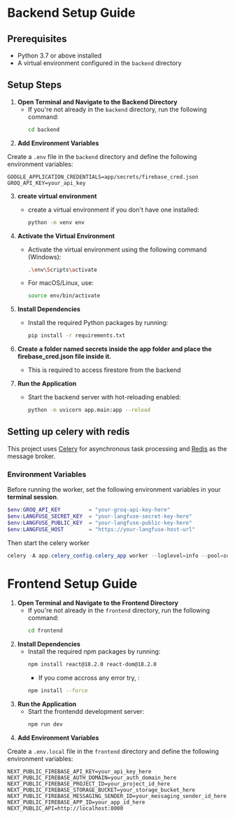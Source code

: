 # Backend Setup Guide

## Prerequisites

- Python 3.7 or above installed
- A virtual environment configured in the `backend` directory

## Setup Steps

1. **Open Terminal and Navigate to the Backend Directory**
   - If you're not already in the `backend` directory, run the following command:
     ```bash
     cd backend
     ```
2. **Add Environment Variables**

Create a `.env` file in the `backend` directory and define the following environment variables:

```env
GOOGLE_APPLICATION_CREDENTIALS=app/secrets/firebase_cred.json
GROQ_API_KEY=your_api_key
```
3. **create virtual environment**
   - create a virtual environment if you don't have one installed:
     ```bash
     python -m venv env
     ```

4. **Activate the Virtual Environment**
   - Activate the virtual environment using the following command (Windows):
     ```bash
     .\env\Scripts\activate
     ```
   - For macOS/Linux, use:
     ```bash
     source env/bin/activate
     ```

5. **Install Dependencies**
   - Install the required Python packages by running:
     ```bash
     pip install -r requirements.txt
     ```
6. **Create a folder named secrets inside the app folder and place the firebase_cred.json file inside it.**
   - This is required to access firestore from the backend

7. **Run the Application**
   - Start the backend server with hot-reloading enabled:
     ```bash
     python -m uvicorn app.main:app --reload
     ```
## Setting up celery with redis

This project uses [Celery](https://docs.celeryq.dev/en/stable/) for asynchronous task processing and [Redis](https://redis.io/) as the message broker.

### Environment Variables

Before running the worker, set the following environment variables in your **terminal session**.
```powershell
$env:GROQ_API_KEY         = "your-groq-api-key-here"
$env:LANGFUSE_SECRET_KEY  = "your-langfuse-secret-key-here"
$env:LANGFUSE_PUBLIC_KEY  = "your-langfuse-public-key-here"
$env:LANGFUSE_HOST        = "https://your-langfuse-host-url"
```
Then start the celery worker 
```powershell
celery -A app.celery_config.celery_app worker --loglevel=info --pool=solo
```

# Frontend Setup Guide

1. **Open Terminal and Navigate to the Frontend Directory**
   - If you're not already in the `frontend` directory, run the following command:
     ```bash
     cd frontend
     ```
2. **Install Dependencies**
   - Install the required npm packages by running:
     ```bash
     npm install react@18.2.0 react-dom@18.2.0
     ```
      - If you come accross any error try, :
     ```bash
     npm install --force
     ```
3. **Run the Application**
   - Start the frontendd development server:
     ```bash
     npm run dev
     ```
4. **Add Environment Variables**

Create a `.env.local` file in the `frontend` directory and define the following environment variables:

```env
NEXT_PUBLIC_FIREBASE_API_KEY=your_api_key_here
NEXT_PUBLIC_FIREBASE_AUTH_DOMAIN=your_auth_domain_here
NEXT_PUBLIC_FIREBASE_PROJECT_ID=your_project_id_here
NEXT_PUBLIC_FIREBASE_STORAGE_BUCKET=your_storage_bucket_here
NEXT_PUBLIC_FIREBASE_MESSAGING_SENDER_ID=your_messaging_sender_id_here
NEXT_PUBLIC_FIREBASE_APP_ID=your_app_id_here
NEXT_PUBLIC_API=http://localhost:8000
